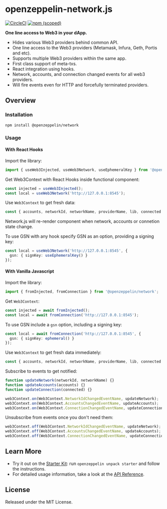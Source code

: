 # openzeppelin-network.js
[![CircleCI](https://circleci.com/gh/OpenZeppelin/openzeppelin-network.js.svg?style=shield)](https://circleci.com/gh/OpenZeppelin/openzeppelin-network.js)
[![npm (scoped)](https://img.shields.io/npm/v/@openzeppelin/network)](https://www.npmjs.com/package/@openzeppelin/network)

**One line access to Web3 in your dApp.**

 * Hides various Web3 providers behind common API.
 * One line access to the Web3 providers (Metamask, Infura, Geth, Portis and etc).
 * Supports multiple Web3 providers within the same app.
 * First class support of meta-txs.
 * React integration using hooks.
 * Network, accounts, and connection changed events for all web3 providers.
 * Will fire events even for HTTP and forcefully terminated providers.

## Overview

### Installation

```console
npm install @openzeppelin/network
```

### Usage

#### With React Hooks
Import the library:

```javascript
import { useWeb3Injected, useWeb3Network, useEphemeralKey } from '@openzeppelin/network/react';
```

Get Web3Context with React Hooks inside functional component:

```javascript
const injected = useWeb3Injected();
const local = useWeb3Network('http://127.0.0.1:8545');
```

Use `Web3Context` to get fresh data:

```javascript
const { accounts, networkId, networkName, providerName, lib, connected } = web3Context;
```

Network.js will re-render component when network, accounts or connetion state change.

To use GSN with any hook specify GSN as an option, providing a signing key:

```typescript
const local = useWeb3Network('http://127.0.0.1:8545', {
  gsn: { signKey: useEphemeralKey() }
});
```

#### With Vanilla Javascript
Import the library:

```javascript
import { fromInjected, fromConnection } from '@openzeppelin/network';
```

Get `Web3Context`:

```javascript
const injected = await fromInjected();
const local = await fromConnection('http://127.0.0.1:8545');
```

To use GSN include a `gsn` option, including a signing key:

```typescript
const local = await fromConnection('http://127.0.0.1:8545', {
  gsn: { signKey: ephemeral() }
});
```

Use `Web3Context` to get fresh data immediately:

```javascript
const { accounts, networkId, networkName, providerName, lib, connected } = web3Context;
```

Subscribe to events to get notified:

```javascript
function updateNetwork(networkId, networkName) {}
function updateAccounts(accounts) {}
function updateConnection(connected) {}

web3Context.on(Web3Context.NetworkIdChangedEventName, updateNetwork);
web3Context.on(Web3Context.AccountsChangedEventName, updateAccounts);
web3Context.on(Web3Context.ConnectionChangedEventName, updateConnection);
```

Unsubscribe from events once you don't need them:

```javascript
web3Context.off(Web3Context.NetworkIdChangedEventName, updateNetwork);
web3Context.off(Web3Context.AccountsChangedEventName, updateAccounts);
web3Context.off(Web3Context.ConnectionChangedEventName, updateConnection);

```

## Learn More

 * Try it out on the  [Starter Kit](https://docs.openzeppelin.com/starter-kits): run `openzeppelin unpack starter` and follow the instructions.
 * For detailed usage information, take a look at the [API Reference](https://docs.openzeppelin.com/network-js/api).

## License

Released under the MIT License.
